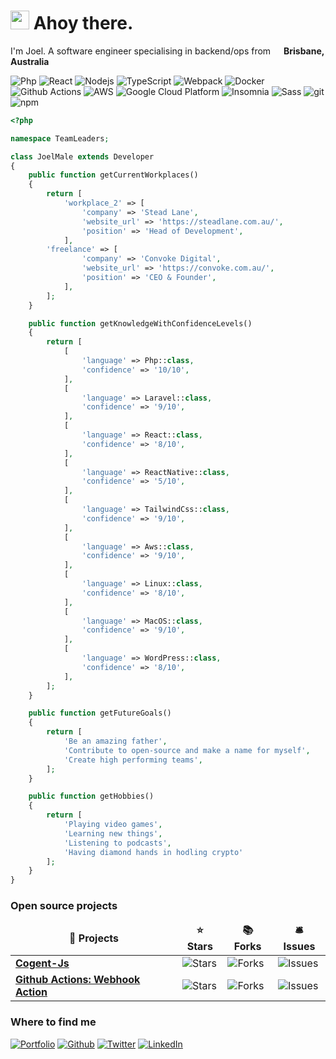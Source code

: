 <h1><img src="https://emojis.slackmojis.com/emojis/images/1531849430/4246/blob-sunglasses.gif?1531849430" width="30"/> Ahoy there.</h1>

<p>I'm Joel. A software engineer specialising in backend/ops from <img src="https://image.flaticon.com/icons/svg/323/323367.svg" width="13"/> <b>Brisbane, Australia</b></p>

<p>
  <img alt="Php" src="https://img.shields.io/badge/-Php-4F5B93?style=flat-square&logo=php&logoColor=white" />
  <img alt="React" src="https://img.shields.io/badge/-React-45b8d8?style=flat-square&logo=react&logoColor=white" />
  <img alt="Nodejs" src="https://img.shields.io/badge/-Nodejs-43853d?style=flat-square&logo=Node.js&logoColor=white" />
  <img alt="TypeScript" src="https://img.shields.io/badge/-TypeScript-007ACC?style=flat-square&logo=typescript&logoColor=white" />
  <img alt="Webpack" src="https://img.shields.io/badge/-Webpack-8DD6F9?style=flat-square&logo=webpack&logoColor=white" /> 
  <img alt="Docker" src="https://img.shields.io/badge/-Docker-46a2f1?style=flat-square&logo=docker&logoColor=white" />
  <img alt="Github Actions" src="https://img.shields.io/badge/-Github_Actions-2088FF?style=flat-square&logo=github-actions&logoColor=white" />
  <img alt="AWS" src="https://img.shields.io/badge/-AWS-1a73e8?style=flat-square&logo=amaazon_web_Service&logoColor=white" />
  <img alt="Google Cloud Platform" src="https://img.shields.io/badge/-Google_Cloud_Platform-1a73e8?style=flat-square&logo=google-cloud&logoColor=white" />
  <img alt="Insomnia" src="https://img.shields.io/badge/-Insomnia-5849BE?style=flat-square&logo=insomnia&logoColor=white" />
  <img alt="Sass" src="https://img.shields.io/badge/-Sass-CC6699?style=flat-square&logo=sass&logoColor=white" />
  <img alt="git" src="https://img.shields.io/badge/-Git-F05032?style=flat-square&logo=git&logoColor=white" />
  <img alt="npm" src="https://img.shields.io/badge/-NPM-CB3837?style=flat-square&logo=npm&logoColor=white" />
</p>

```php
<?php

namespace TeamLeaders;

class JoelMale extends Developer
{
    public function getCurrentWorkplaces()
    {
        return [
            'workplace_2' => [
                'company' => 'Stead Lane',
                'website_url' => 'https://steadlane.com.au/',
                'position' => 'Head of Development',
            ],
	    'freelance' => [
                'company' => 'Convoke Digital',
                'website_url' => 'https://convoke.com.au/',
                'position' => 'CEO & Founder',
            ],
        ];
    }

    public function getKnowledgeWithConfidenceLevels()
    {
        return [
            [
                'language' => Php::class,
                'confidence' => '10/10',
            ],
            [
                'language' => Laravel::class,
                'confidence' => '9/10',
            ],
            [
                'language' => React::class,
                'confidence' => '8/10',
            ],
            [
                'language' => ReactNative::class,
                'confidence' => '5/10',
            ],
            [
                'language' => TailwindCss::class,
                'confidence' => '9/10',
            ],
            [
                'language' => Aws::class,
                'confidence' => '9/10',
            ],
            [
                'language' => Linux::class,
                'confidence' => '8/10',
            ],
            [
                'language' => MacOS::class,
                'confidence' => '9/10',
            ],
            [
                'language' => WordPress::class,
                'confidence' => '8/10',
            ],
        ];
    }

    public function getFutureGoals()
    {
        return [
            'Be an amazing father',
            'Contribute to open-source and make a name for myself',
            'Create high performing teams',
        ];
    }

    public function getHobbies()
    {
        return [
            'Playing video games',
            'Learning new things',
            'Listening to podcasts',
            'Having diamond hands in hodling crypto'
        ];
    }
}
```

<h3>Open source projects</h3>
<table>
  <thead align="center">
    <tr border: none;>
      <td><b>🎁 Projects</b></td>
      <td><b>⭐ Stars</b></td>
      <td><b>📚 Forks</b></td>
      <td><b>🛎 Issues</b></td>
    </tr>
  </thead>
  <tbody>
    <tr>
	  <td><a href="https://github.com/joelwmale/cogent-js"><b>Cogent-Js</b></a></td>
      <td><img alt="Stars" src="https://img.shields.io/github/stars/joelwmale/cogent-js?style=flat-square&labelColor=343b41"/></td>
      <td><img alt="Forks" src="https://img.shields.io/github/forks/joelwmale/cogent-js?style=flat-square&labelColor=343b41"/></td>
      <td><img alt="Issues" src="https://img.shields.io/github/issues/joelwmale/cogent-js?style=flat-square&labelColor=343b41"/></td>
    </tr>
    <tr>
	  <td><a href="https://github.com/joelwmale/webhook-action"><b>Github Actions: Webhook Action</b></a></td>
      <td><img alt="Stars" src="https://img.shields.io/github/stars/joelwmale/webhook-action?style=flat-square&labelColor=343b41"/></td>
      <td><img alt="Forks" src="https://img.shields.io/github/forks/joelwmale/webhook-action?style=flat-square&labelColor=343b41"/></td>
      <td><img alt="Issues" src="https://img.shields.io/github/issues/joelwmale/webhook-action?style=flat-square&labelColor=343b41"/></td>
    </tr>
  </tbody>
</table>

<h3>Where to find me</h3>
<p>
    <a href="https://www.joelmale.dev" target="_blank"><img alt="Portfolio" src="https://img.shields.io/badge/Portfolio-%2312100E.svg?&style=for-the-badge&logo=internet-explorer&logoColor=white" /></a>
    <a href="https://github.com/joelwmale" target="_blank"><img alt="Github" src="https://img.shields.io/badge/GitHub-%2312100E.svg?&style=for-the-badge&logo=Github&logoColor=white" /></a> 
    <a href="https://twitter.com/joelwmale" target="_blank"><img alt="Twitter" src="https://img.shields.io/badge/twitter-%231DA1F2.svg?&style=for-the-badge&logo=twitter&logoColor=white" /></a> 
    <a href="https://www.linkedin.com/in/joel-m-6132298a/" target="_blank"><img alt="LinkedIn" src="https://img.shields.io/badge/linkedin-%230077B5.svg?&style=for-the-badge&logo=linkedin&logoColor=white" /></a> 
</p>
